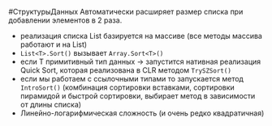 #СтруктурыДанных
Автоматически расширяет размер списка при добавлении элементов в 2 раза.

- реализация списка List базируется на массиве (все методы массива работают и на List)
- `List<T>.Sort()` вызывает `Array.Sort<T>()`
- если Т примитивный тип данных -> запустится нативная реализация Quick Sort, которая реализована в CLR методом `TrySZSort()`
- если мы работаем с ссылочными типами то запускается метод `IntroSort()` (комбинация сортировки вставками, сортировки пирамидой и быстрой сортировки, выбирает метод в зависимости от длины списка)
- Линейно-логарифмическая сложность (и очень редко квадратичная)